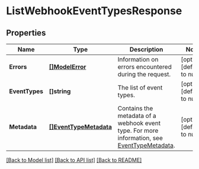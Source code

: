 # ListWebhookEventTypesResponse

## Properties
Name | Type | Description | Notes
------------ | ------------- | ------------- | -------------
**Errors** | [**[]ModelError**](Error.md) | Information on errors encountered during the request. | [optional] [default to null]
**EventTypes** | **[]string** | The list of event types. | [optional] [default to null]
**Metadata** | [**[]EventTypeMetadata**](EventTypeMetadata.md) | Contains the metadata of a webhook event type. For more information, see [EventTypeMetadata](https://developer.squareup.com/reference/square_2024-07-17/objects/EventTypeMetadata). | [optional] [default to null]

[[Back to Model list]](../README.md#documentation-for-models) [[Back to API list]](../README.md#documentation-for-api-endpoints) [[Back to README]](../README.md)

